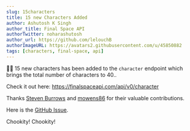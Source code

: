 ```yaml
---
slug: 15characters
title: 15 new Characters Added
author: Ashutosh K Singh
author_title: Final Space API
authorTwitter: noharashutosh
author_url: https://github.com/lelouchB
authorImageURL: https://avatars2.githubusercontent.com/u/45850882
tags: [characters, final-space, api]
---
```


🎉🎉 15 new characters has been added to the `character` endpoint which brings the total number of characters to 40..

Check it out here: https://finalspaceapi.com/api/v0/character

Thanks [Steven Burrows](https://github.com/lelouchB/final-space-api/pull/25) and [mowens86](https://github.com/lelouchB/final-space-api/pull/40) for their valuable contributions.

Here is the [GitHub Issue](https://github.com/lelouchB/final-space-api/issues/18).

Chookity! Chookity!